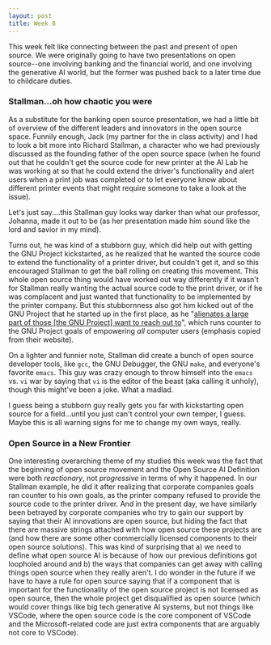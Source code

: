 ```yaml
---
layout: post
title: Week 8
---
```


This week felt like connecting between the past and present of open source. We were originally going to have two presentations on open source--one involving banking and the financial world, and one involving the generative AI world, but the former was pushed back to a later time due to childcare duties.

<!--more-->

### Stallman...oh how chaotic you were

As a substitute for the banking open source presentation, we had a little bit of overview of the different leaders and innovators in the open source space. Funnily enough, Jack (my partner for the in class activity) and I had to look a bit more into Richard Stallman, a character who we had previously discussed as the founding father of the open source space (when he found out that he couldn't get the source code for new printer at the AI Lab he was working at so that he could extend the driver's functionality and alert users when a print job was completed or to let everyone know about different printer events that might require someone to take a look at the issue).

Let's just say....this Stallman guy looks way darker than what our professor, Johanna, made it out to be (as her presentation made him sound like the lord and savior in my mind).

Turns out, he was kind of a stubborn guy, which did help out with getting the GNU Project kickstarted, as he realized that he wanted the source code to extend the functionality of a printer driver, but couldn't get it, and so this encouraged Stallman to get the ball rolling on creating this movement. This whole open source thing would have worked out way differently if it wasn't for Stallman really wanting the actual source code to the print driver, or if he was complacent and just wanted that functionality to be implemented by the printer company. But this stubbornness also got him kicked out of the GNU Project that he started up in the first place, as he "[alienates a large part of those [the GNU Project] want to reach out to](https://guix.gnu.org/blog/2019/joint-statement-on-the-gnu-project/)", which runs counter to the GNU Project goals of empowering *all* computer users (emphasis copied from their website).

On a lighter and funnier note, Stallman did create a bunch of open source developer tools, like `gcc`, the GNU Debugger, the GNU `make`, and everyone's favorite `emacs`. This guy was crazy enough to throw himself into the `emacs` vs. `vi` war by saying that `vi` is the editor of the beast (aka calling it unholy), though this might've been a joke. What a madlad.

I guess being a stubborn guy really gets you far with kickstarting open source for a field...until you just can't control your own temper, I guess. Maybe this is all warning signs for me to change my own ways, really.

### Open Source in a New Frontier

One interesting overarching theme of my studies this week was the fact that the beginning of open source movement and the Open Source AI Definition were both *reactionary*, not *progressive* in terms of why it happened. In our Stallman example, he did it after realizing that corporate companies goals ran counter to his own goals, as the printer company refused to provide the source code to the printer driver. And in the present day, we have similarly been betrayed by corporate companies who try to gain our support by saying that their AI innovations are open source, but hiding the fact that there are massive strings attached with how open source these projects are (and how there are some other commercially licensed components to their open source solutions). This was kind of surprising that a) we need to define what open source AI is because of how our previous definitions got loopholed around and b) the ways that companies can get away with calling things open source when they really aren't. I do wonder in the future if we have to have a rule for open source saying that if a component that is important for the functionality of the open source project is not licensed as open source, then the whole project get disqualified as open source (which would cover things like big tech generative AI systems, but not things like VSCode, where the open source code is the core component of VSCode and the Microsoft-related code are just extra components that are arguably not core to VSCode).